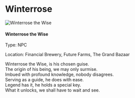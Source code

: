 # Winterrose

![Winterrose the Wise](../.gitbook/assets/character\_frame\_winterrose.png)

#### Winterrose the Wise

Type: NPC

Location: Financial Brewery, Future Farms, The Grand Bazaar

Winterrose the Wise, is his chosen guise.\
The origin of his being, we may only surmise.\
Imbued with profound knowledge, nobody disagrees.\
Serving as a guide, he does with ease.\
Legend has it, he holds a special key.\
What it unlocks, we shall have to wait and see.

